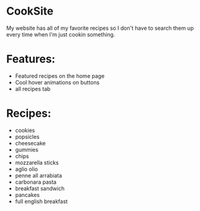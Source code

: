 # CookSite
My website has all of my favorite recipes so I don't have to search them up every time when I'm just cookin something.
# Features: 
- Featured recipes on the home page
- Cool hover animations on buttons
- all recipes tab
# Recipes:
- cookies
- popsicles
- cheesecake
- gummies
- chips
- mozzarella sticks
- aglio olio
- penne all arrabiata
- carbonara pasta
- breakfast sandwich
- pancakes
- full english breakfast
